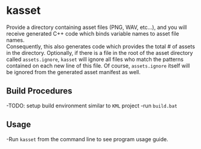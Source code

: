 # kasset
Provide a directory containing asset files (PNG, WAV, etc...), and you will 
receive generated C++ code which binds variable names to asset file names.  
Consequently, this also generates code which provides the total # of assets in 
the directory.
Optionally, if there is a file in the root of the asset directory called 
`assets.ignore`, `kasset` will ignore all files who match the patterns contained 
on each new line of this file.  Of course, `assets.ignore` itself will be 
ignored from the generated asset manifest as well.

## Build Procedures
-TODO: setup build environment similar to `KML` project
-run `build.bat`

## Usage
-Run `kasset` from the command line to see program usage guide.